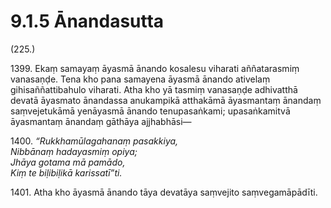 # 9.1.5 Ānandasutta

(225.)

1399\. Ekaṃ samayaṃ āyasmā ānando kosalesu viharati aññatarasmiṃ vanasaṇḍe. Tena kho pana samayena āyasmā ānando ativelaṃ gihisaññattibahulo viharati. Atha kho yā tasmiṃ vanasaṇḍe adhivatthā devatā āyasmato ānandassa anukampikā atthakāmā āyasmantaṃ ānandaṃ saṃvejetukāmā yenāyasmā ānando tenupasaṅkami; upasaṅkamitvā āyasmantaṃ ānandaṃ gāthāya ajjhabhāsi—

1400\. _“Rukkhamūlagahanaṃ pasakkiya,_  
_Nibbānaṃ hadayasmiṃ opiya;_  
_Jhāya gotama mā pamādo,_  
_Kiṃ te biḷibiḷikā karissatī”ti._  

1401\. Atha kho āyasmā ānando tāya devatāya saṃvejito saṃvegamāpādīti.
